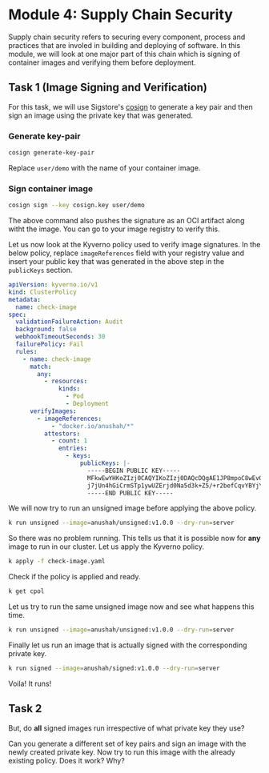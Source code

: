# Module 4: Supply Chain Security
Supply chain security refers to securing every component, process and practices that are involed in building and deploying of software. In this module, we will look at one major part of this chain which is signing of container images and verifying them before deployment.

## Task 1 (Image Signing and Verification)

For this task, we will use Sigstore's [cosign](https://docs.sigstore.dev/cosign/overview/) to generate a key pair and then sign an image using the private key that was generated.
### Generate key-pair
```sh
cosign generate-key-pair
```

Replace `user/demo` with the name of your container image.
### Sign container image
```sh
cosign sign --key cosign.key user/demo
```
The above command also pushes the signature as an OCI artifact along witht the image. You can go to your image registry to verify this.


Let us now look at the Kyverno policy used to verify image signatures. In the below policy, replace `imageReferences` field with your registry value and insert your public key that was generated in the above step in the `publicKeys` section.
```yaml
apiVersion: kyverno.io/v1
kind: ClusterPolicy
metadata:
  name: check-image
spec:
  validationFailureAction: Audit
  background: false
  webhookTimeoutSeconds: 30
  failurePolicy: Fail
  rules:
    - name: check-image
      match:
        any:
          - resources:
              kinds:
                - Pod
                - Deployment
      verifyImages:
        - imageReferences:
            - "docker.io/anushah/*"
          attestors:
            - count: 1
              entries:
                - keys:
                    publicKeys: |-
                      -----BEGIN PUBLIC KEY-----
                      MFkwEwYHKoZIzj0CAQYIKoZIzj0DAQcDQgAE1JP8mpoC8wEvOryZ8XlWKTx2BxPd
                      j7jUn4hGiCrmSTp1ywUZErjd0Na5d3k+Z5/+r2befCqvYBYjYiirPRLmag==
                      -----END PUBLIC KEY-----                
```

We will now try to run an unsigned image before applying the above policy.
```sh
k run unsigned --image=anushah/unsigned:v1.0.0 --dry-run=server
```
So there was no problem running. This tells us that it is possible now for __any__ image to run in our cluster. Let us apply the Kyverno policy.
```sh
k apply -f check-image.yaml
```

Check if the policy is applied and ready.
```sh
k get cpol
```

Let us try to run the same unsigned image now and see what happens this time.
```sh
k run unsigned --image=anushah/unsigned:v1.0.0 --dry-run=server
```

Finally let us run an image that is actually signed with the corresponding private key.
```sh
k run signed --image=anushah/signed:v1.0.0 --dry-run=server
```
Voila! It runs!

## Task 2
But, do __all__ signed images run irrespective of what private key they use?

Can you generate a different set of key pairs and sign an image with the newly created private key. Now try to run this image with the already existing policy. Does it work? Why?

